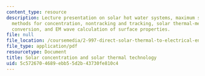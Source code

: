 ```yaml
---
content_type: resource
description: Lecture presentation on solar hot water systems, maximum solar concentration,
  methods for concentration, nontracking and tracking, solar thermal-mechanical energy
  conversion, and EM wave calculation of surface properties.
file: null
file_location: /coursemedia/2-997-direct-solar-thermal-to-electrical-energy-conversion-technologies-fall-2009/5c5726704689ebb55d2b43730fe810c4_MIT2_997F09_lec09.pdf
file_type: application/pdf
resourcetype: Document
title: Solar concentration and solar thermal technology
uid: 5c572670-4689-ebb5-5d2b-43730fe810c4
---
```

